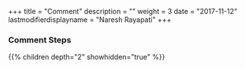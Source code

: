 +++
title = "Comment"
description = ""
weight = 3
date = "2017-11-12"
lastmodifierdisplayname = "Naresh Rayapati"
+++

### Comment Steps

{{% children depth="2" showhidden="true" %}}
